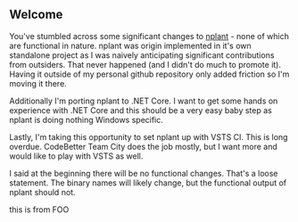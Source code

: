 ## Welcome
You've stumbled across some significant changes to [nplant](http://nplant.org) - none of which are functional in nature.  nplant was origin implemented in it's own standalone project as I was naively anticipating significant contributions from outsiders.  That never happened (and I didn't do much to promote it).  Having it outside of my personal github repository only added friction so I'm moving it there.  

Additionally I'm porting nplant to .NET Core.  I want to get some hands on experience with .NET Core and this should be a very easy baby step as nplant is doing nothing Windows specific.

Lastly, I'm taking this opportunity to set nplant up with VSTS CI.  This is long overdue.  CodeBetter Team City does the job mostly, but I want more and would like to play with VSTS as well.

I said at the beginning there will be no functional changes.  That's a loose statement.  The binary names will likely change, but the functional output of nplant should not.

this is from FOO